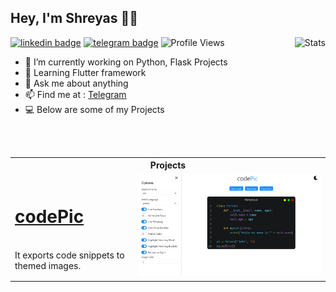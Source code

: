 ## Hey, I'm Shreyas 👋🏼


<img align="right" alt="Stats" src="https://github-readme-stats.vercel.app/api?username=ShreyasDalwale&show_icons=true&title_color=333&icon_color=333&count_private=true&include_all_commits=true" />


[![linkedin badge](https://img.shields.io/badge/Shreyas-30302f?style=flat&logo=linkedin)](https://www.linkedin.com/in/ShreyasDalwale)
[![telegram badge](https://img.shields.io/badge/Shreyas-30302f?style=flat&logo=telegram)](https://t.me/ShreyasDalwale) 
![Profile Views](https://hits.seeyoufarm.com/api/count/incr/badge.svg?url=https://github.com/ShreyasDalwale/&title=Profile%20Views)


- 🔭 I’m currently working on Python, Flask Projects
- 📖 Learning Flutter framework
- 💬 Ask me about anything
- 📫 Find me at : [Telegram](https://telegram.dog/ShreyasDalwale)
- 💻 Below are some of my Projects
<br>
<br>

<table align="center">
  <tr>
    <th colspan="2">Projects</th>
<!--     <th>-</th> -->
  </tr>
  
  <tr>
    <td><h1><a href="http://codePic.cf">codePic</a></h1><br>It exports code snippets to themed images.</td>
    <td> <img src="codePic.png"  alt="1" width = 700px ></td>
   </tr> 
<!--   <tr>
    <td width=300px><h1><a href="http://codePic.cf">codePic</a></h1><br>It exports code snippets to themed images.</td>
    <td> <img src="codePic.png"  alt="1" width = 700px ></td>
   </tr>  -->
  
</table>

<!-- ![Github Stats](https://github-readme-stats.vercel.app/api?username=ShreyasDalwale&show_icons=true&title_color=fff&icon_color=79ff97&text_color=9f9f9f&bg_color=0D1117) -->
<!-- ![Github Stats](https://github-readme-stats.vercel.app/api?username=ShreyasDalwale&show_icons=true&title_color=333&icon_color=333&count_private=true&include_all_commits=true) -->



